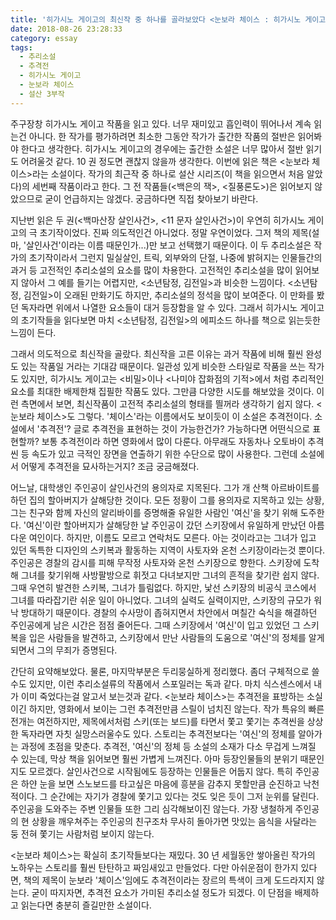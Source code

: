 ```yaml
---
title: '히가시노 게이고의 최신작 중 하나를 골라보았다 <눈보라 체이스 : 히가시노 게이고>'
date: 2018-08-26 23:28:33
category: essay
tags:
  - 추리소설
  - 추격전
  - 히가시노 게이고
  - 눈보라 체이스
  - 설산 3부작
---
```


주구장창 히가시노 게이고 작품을 읽고 있다. 너무 재미있고 흡인력이 뛰어나서 계속 읽는건 아니다. 한 작가를 평가하려면 최소한 그동안 작가가 출간한 작품의 절반은 읽어봐야 한다고 생각한다. 히가시노 게이고의 경우에는 출간한 소설은 너무 많아서 절반 읽기도 어려울것 같다. 10 권 정도면 괜찮지 않을까 생각한다. 이번에 읽은 책은 <눈보라 체이스>라는 소설이다. 작가의 최근작 중 하나로 설산 시리즈(이 책을 읽으면서 처음 알았다)의 세번째 작품이라고 한다. 그 전 작품들(<백은의 잭>, <질풍론도>)은 읽어보지 않았으므로 굳이 언급하지는 않겠다. 궁금하다면 직접 찾아보기 바란다.

지난번 읽은 두 권(<백마산장 살인사건>, <11 문자 살인사건>)이 우연히 히가시노 게이고의 극 초기작이었다. 진짜 의도적인건 아니었다. 정말 우연이었다. 그저 책의 제목(설마, '살인사건'이라는 이름 때문인가...)만 보고 선택했기 때문이다. 이 두 추리소설은 작가의 초기작이라서 그런지 밀실살인, 트릭, 외부와의 단절, 나중에 밝혀지는 인물들간의 과거 등 고전적인 추리소설의 요소를 많이 차용한다. 고전적인 추리소설을 많이 읽어보지 않아서 그 예를 들기는 어렵지만, <소년탐정, 김전일>과 비슷한 느낌이다. <소년탐정, 김전일>이 오래된 만화기도 하지만, 추리소설의 정석을 많이 보여준다. 이 만화를 봤던 독자라면 위에서 나열한 요소들이 대거 등장함을 알 수 있다. 그래서 히가시노 게이고의 초기작들을 읽다보면 마치 <소년탐정, 김전일>의 에피소드 하나를 책으로 읽는듯한 느낌이 든다.

그래서 의도적으로 최신작을 골랐다. 최신작을 고른 이유는 과거 작품에 비해 훨씬 완성도 있는 작품일 거라는 기대감 때문이다. 일관성 있게 비슷한 스타일로 작품을 쓰는 작가도 있지만, 히가시노 게이고는 <비밀>이나 <나미야 잡화점의 기적>에서 처럼 추리적인 요소를 최대한 배제한채 집필한 작품도 있다. 그만큼 다양한 시도를 해보았을 것이다. 이런 측면에서 보면, 최신작품이 고전적 추리소설의 형태를 띌꺼라 생각하기 쉽지 않다. <눈보라 체이스>도 그렇다. '체이스'라는 이름에서도 보이듯이 이 소설은 추격전이다. 소설에서 '추격전'? 글로 추격전을 표현하는 것이 가능한건가? 가능하다면 어떤식으로 표현할까? 보통 추격전이라 하면 영화에서 많이 다룬다. 아무래도 자동차나 오토바이 추격씬 등 속도가 있고 극적인 장면을 연출하기 위한 수단으로 많이 사용한다. 그런데 소설에서 어떻게 추격전을 묘사하는거지? 조금 궁금해졌다.

어느날, 대학생인 주인공이 살인사건의 용의자로 지목된다. 그가 개 산책 아르바이트를 하던 집의 할아버지가 살해당한 것이다. 모든 정황이 그를 용의자로 지목하고 있는 상황, 그는 친구와 함께 자신의 알리바이를 증명해줄 유일한 사람인 '여신'을 찾기 위해 도주한다. '여신'이란 할아버지가 살해당한 날 주인공이 갔던 스키장에서 유일하게 만났던 아름다운 여인이다. 하지만, 이름도 모르고 연락처도 모른다. 아는 것이라고는 그녀가 입고 있던 독특한 디자인의 스키복과 활동하는 지역이 사토자와 온천 스키장이라는것 뿐이다. 주인공은 경찰의 감시를 피해 무작정 사토자와 온천 스키장으로 향한다. 스키장에 도착해 그녀를 찾기위해 사방팔방으로 휘젓고 다녀보지만 그녀의 흔적을 찾기란 쉽지 않다. 그때 우연히 발견한 스키복, 그녀가 틀림없다. 하지만, 낯선 스키장의 비공식 코스에서 그녀를 따라잡기란 쉬운 일이 아니었다. 그녀의 실력도 실력이지만, 스키장의 규모가 워낙 방대하기 때문이다. 경찰의 수사망이 좁혀지면서 차안에서 며칠간 숙식을 해결하던 주인공에게 남은 시간은 점점 줄어든다. 그때 스키장에서 '여신'이 입고 있었던 그 스키복을 입은 사람들을 발견하고, 스키장에서 만난 사람들의 도움으로 '여신'의 정체를 알게되면서 그의 무죄가 증명된다.

간단히 요약해보았다. 물론, 마지막부분은 두리뭉실하게 정리했다. 좀더 구체적으로 쓸수도 있지만, 이런 추리소설류의 작품에서 스포일러는 독과 같다. 마치 식스센스에서 내가 이미 죽었다는걸 알고서 보는것과 같다. <눈보라 체이스>는 추격전을 표방하는 소실이긴 하지만, 영화에서 보이는 그런 추격전만큼 스릴이 넘치진 않는다. 작가 특유의 빠른 전개는 여전하지만, 제목에서처럼 스키(또는 보드)를 타면서 쫓고 쫓기는 추격씬을 상상한 독자라면 자칫 실망스러울수도 있다. 스토리는 추격전보다는 '여신'의 정체를 알아가는 과정에 초점을 맞춘다. 추격전, '여신'의 정체 등 소설의 소재가 다소 무겁게 느껴질 수 있는데, 막상 책을 읽어보면 훨씬 가볍게 느껴진다. 아마 등장인물들의 분위기 때문인지도 모르겠다. 살인사건으로 시작됨에도 등장하는 인물들은 어둡지 않다. 특히 주인공은 하얀 눈을 보면 스노보드를 타고싶은 마음에 흥분을 감추지 못할만큼 순진하고 낙천적이다. 그 순간에는 자기가 경찰에 쫓기고 있다는 것도 잊은 듯이 그저 눈위를 달린다. 주인공을 도와주는 주변 인물들 또한 그리 심각해보이진 않는다. 가장 냉철하게 주인공의 현 상황을 깨우쳐주는 주인공의 친구조차 무사히 돌아가면 맛있는 음식을 사달라는 둥 전혀 쫓기는 사람처럼 보이지 않는다.

<눈보라 체이스>는 확실히 초기작들보다는 재밌다. 30 년 세월동안 쌓아올린 작가의 노하우는 스토리를 훨씬 탄탄하고 짜임새있고 만들었다. 다만 아쉬운점이 한가지 있다면, 책의 제목이 눈보라 '체이스'임에도 추격전이라는 장르의 특색이 크게 도드라지지 않는다. 굳이 따지자면, 추격전 요소가 가미된 추리소설 정도가 되겠다. 이 단점을 배제하고 읽는다면 충분히 즐길만한 소설이다.
